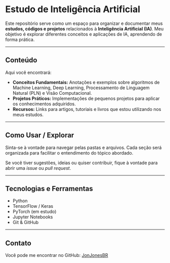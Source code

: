 # Estudo de Inteligência Artificial

Este repositório serve como um espaço para organizar e documentar meus **estudos, códigos e projetos** relacionados à **Inteligência Artificial (IA)**. Meu objetivo é explorar diferentes conceitos e aplicações de IA, aprendendo de forma prática.

---

## Conteúdo

Aqui você encontrará:

* **Conceitos Fundamentais:** Anotações e exemplos sobre algoritmos de Machine Learning, Deep Learning, Processamento de Linguagem Natural (PLN) e Visão Computacional.
* **Projetos Práticos:** Implementações de pequenos projetos para aplicar os conhecimentos adquiridos.
* **Recursos:** Links para artigos, tutoriais e livros que estou utilizando nos meus estudos.

---

## Como Usar / Explorar

Sinta-se à vontade para navegar pelas pastas e arquivos. Cada seção será organizada para facilitar o entendimento do tópico abordado.

Se você tiver sugestões, ideias ou quiser contribuir, fique à vontade para abrir uma *issue* ou *pull request*.

---

## Tecnologias e Ferramentas

* Python
* TensorFlow / Keras
* PyTorch (em estudo)
* Jupyter Notebooks
* Git & GitHub

---

## Contato

Você pode me encontrar no GitHub: [JonJonesBR](https://github.com/JonJonesBR)
